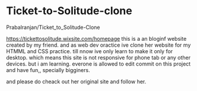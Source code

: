 # Ticket-to-Solitude-clone
Prabalranjan/Ticket_to_Solitude-Clone

https://tickettosolitude.wixsite.com/homepage
this is a an bloginf website created by my friend. and as web dev oractice ive clone her website for my HTMML and CSS practice. till nnow ive only learn to make it only for desktop. which means this site is not  responsive for phone tab or any other devices. but i am learning.
everone is allowed to edit commit on this project and have fun,, specially bigginers.



and please do  cheack out her original site and follow her.
